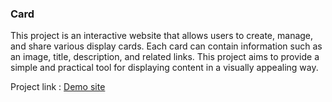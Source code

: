 <h3>Card</h3>
<p>This project is an interactive website that allows users to create, manage, and share various display cards. Each card can contain information such as an image, title, description, and related links. This project aims to provide a simple and practical tool for displaying content in a visually appealing way.</p>
Project link : <a href="https://younesnoorzahi.github.io/card/">Demo site</a>
